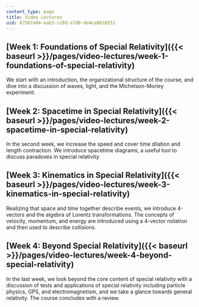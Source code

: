 ```yaml
---
content_type: page
title: Video Lectures
uid: 87567a04-eab3-cc0d-a7d0-de4ca0810153
---
```


[Week 1: Foundations of Special Relativity]({{< baseurl >}}/pages/video-lectures/week-1-foundations-of-special-relativity)
--------------------------------------------------------------------------------------------------------------------------

We start with an introduction, the organizational structure of the course, and dive into a discussion of waves, light, and the Michelson-Morley experiment.

[Week 2: Spacetime in Special Relativity]({{< baseurl >}}/pages/video-lectures/week-2-spacetime-in-special-relativity)
----------------------------------------------------------------------------------------------------------------------

In the second week, we increase the speed and cover time dilation and length contraction. We introduce spacetime diagrams, a useful tool to discuss paradoxes in special relativity.

[Week 3: Kinematics in Special Relativity]({{< baseurl >}}/pages/video-lectures/week-3-kinematics-in-special-relativity)
------------------------------------------------------------------------------------------------------------------------

Realizing that space and time together describe events, we introduce 4-vectors and the algebra of Lorentz transformations. The concepts of velocity, momentum, and energy are introduced using a 4-vector notation and then used to describe collisions.

[Week 4: Beyond Special Relativity]({{< baseurl >}}/pages/video-lectures/week-4-beyond-special-relativity)
----------------------------------------------------------------------------------------------------------

In the last week, we look beyond the core content of special relativity with a discussion of tests and applications of special relativity including particle physics, GPS, and electromagnetism, and we take a glance towards general relativity. The course concludes with a review.